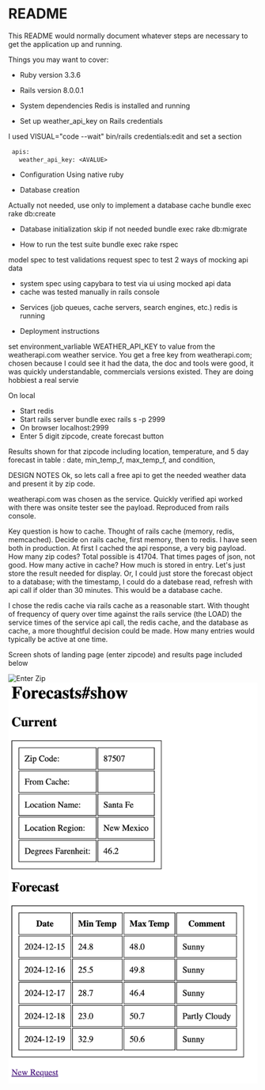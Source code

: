 # README

This README would normally document whatever steps are necessary to get the
application up and running.

Things you may want to cover:

* Ruby version
3.3.6

* Rails version
8.0.0.1

* System dependencies
Redis is installed and running

* Set up weather_api_key on Rails credentials

I used VISUAL="code --wait" bin/rails credentials:edit
and set a section
```
 apis:
   weather_api_key: <AVALUE>
```

* Configuration
Using native ruby 

* Database creation

Actually not needed, use only to implement a database cache
bundle exec rake db:create

* Database initialization
skip if not needed
bundle exec rake db:migrate

* How to run the test suite
bundle exec rake rspec

model spec to test validations
request spec to test 2 ways of mocking api data
- system spec using capybara to test via ui using mocked api data
- cache was tested manually in rails console

* Services (job queues, cache servers, search engines, etc.)
redis is running

* Deployment instructions

set environment_varliable WEATHER_API_KEY to value from the weatherapi.com weather service.
 You get a free key from weatherapi.com;
chosen because I could see it had the data, the doc and tools were good, it was quickly understandable, commercials versions existed. They are doing hobbiest a real servie

On local
- Start redis
- Start rails server bundle exec rails s -p 2999
- On browser localhost:2999
- Enter 5 digit zipcode, create forecast button

Results shown for that zipcode including location,
temperature, and 5 day forecast in table : date, min_temp_f, max_temp_f, and condition,

DESIGN NOTES
Ok, so lets call a free api to get the needed weather data and present it by zip code.

weatherapi.com was chosen as the service. 
Quickly verified api worked with there was onsite tester see the payload. Reproduced from rails console.

Key question is how to cache. Thought of rails cache (memory, redis, memcached).
Decide on rails cache, first memory, then to redis. I have seen both in production.
At first I cached the api response, a very big payload. How many zip codes? Total possible is 41704.
That times pages of json, not good.
How many active in cache? How much is stored in entry. Let's just store the result needed for
display. Or, I could just store the forecast object to a database; with the timestamp, I could do a 
datebase read, refresh with api call if older than 30 minutes. 
This would be a database cache.

I chose the redis cache via rails cache as a reasonable start.
With thought of frequency of query over time against the rails service (the LOAD)
 the service times of the service api call, the redis cache, and the database as cache,
 a more thoughtful decision could be made. 
 How many entries would typically be active at one time.

Screen shots of landing page (enter zipcode) and results page included below

![Enter Zip](https://github.com/fgermanojr/weather_reporter/master/app/assets/images/weather_new.png)
![Results](https://github.com/fgermanojr/weather_reporter/blob/master/app/assets/images/weather_show.png)